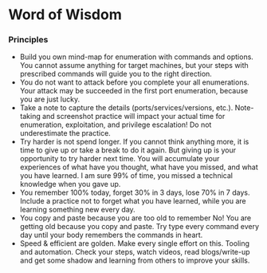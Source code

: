 # Word of Wisdom

### Principles <a href="#user-content-principles" id="user-content-principles"></a>

* Build you own mind-map for enumeration with commands and options. You cannot assume anything for target machines, but your steps with prescribed commands will guide you to the right direction.
* You do not want to attack before you complete your all enumerations. Your attack may be succeeded in the first port enumeration, because you are just lucky.
* Take a note to capture the details (ports/services/versions, etc.). Note-taking and screenshot practice will impact your actual time for enumeration, exploitation, and privilege escalation! Do not underestimate the practice.
* Try harder is not spend longer. If you cannot think anything more, it is time to give up or take a break to do it again. But giving up is your opportunity to try harder next time. You will accumulate your experiences of what have you thought, what have you missed, and what you have learned. I am sure 99% of time, you missed a technical knowledge when you gave up.&#x20;
* You remember 100% today, forget 30% in 3 days, lose 70% in 7 days. Include a practice not to forget what you have learned, while you are learning something new every day.&#x20;
* You copy and paste because you are too old to remember No! You are getting old because you copy and paste. Try type every command every day until your body remembers the commands in heart.
* Speed & efficient are golden. Make every single effort on this. Tooling and automation. Check your steps, watch videos, read blogs/write-up and get some shadow and learning from others to improve your skills.
